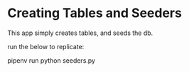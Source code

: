 # Creating Tables and Seeders

This app simply creates tables, and seeds the db.

run the below to replicate:

pipenv run python seeders.py
